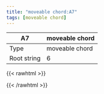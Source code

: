 ```yaml
---
title: "moveable chord:A7"
tags: [moveable chord]
---
```


|A7|moveable chord|
|---|---|
|Type|moveable chord|
|Root string|6|
{{< rawhtml >}}
<div class="container"></div>
<script>
const selector = '#container';
const chord = new ChordBox(selector);
chord.draw((new String("5X565X")));
</script>
{{< /rawhtml >}}
